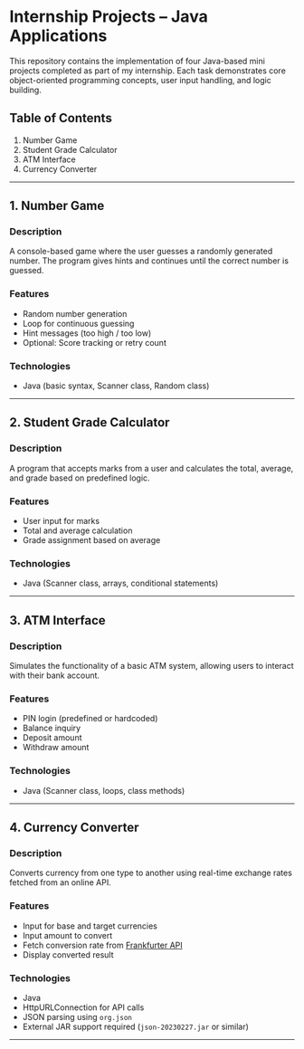 # Internship Projects – Java Applications

This repository contains the implementation of four Java-based mini projects completed as part of my internship. Each task demonstrates core object-oriented programming concepts, user input handling, and logic building.

## Table of Contents

1. Number Game  
2. Student Grade Calculator  
3. ATM Interface  
4. Currency Converter  

---

## 1. Number Game

### Description  
A console-based game where the user guesses a randomly generated number. The program gives hints and continues until the correct number is guessed.

### Features  
- Random number generation  
- Loop for continuous guessing  
- Hint messages (too high / too low)  
- Optional: Score tracking or retry count  

### Technologies  
- Java (basic syntax, Scanner class, Random class)

---

## 2. Student Grade Calculator

### Description  
A program that accepts marks from a user and calculates the total, average, and grade based on predefined logic.

### Features  
- User input for marks  
- Total and average calculation  
- Grade assignment based on average  

### Technologies  
- Java (Scanner class, arrays, conditional statements)

---

## 3. ATM Interface

### Description  
Simulates the functionality of a basic ATM system, allowing users to interact with their bank account.

### Features  
- PIN login (predefined or hardcoded)  
- Balance inquiry  
- Deposit amount  
- Withdraw amount  

### Technologies  
- Java (Scanner class, loops, class methods)

---

## 4. Currency Converter

### Description  
Converts currency from one type to another using real-time exchange rates fetched from an online API.

### Features  
- Input for base and target currencies  
- Input amount to convert  
- Fetch conversion rate from [Frankfurter API](https://www.frankfurter.app)  
- Display converted result  

### Technologies  
- Java  
- HttpURLConnection for API calls  
- JSON parsing using `org.json`  
- External JAR support required (`json-20230227.jar` or similar)

---
